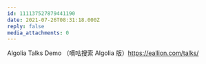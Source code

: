 ```yaml
---
id: 111137527879441190
date: 2021-07-26T08:31:18.000Z
reply: false
media_attachments: 0
---
```


Algolia Talks Demo （嘀咕搜索 Algolia 版）https://eallion.com/talks/ 

